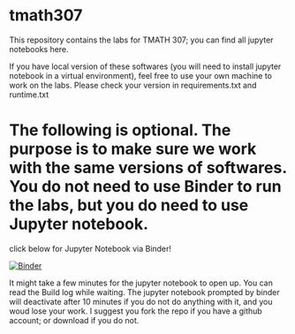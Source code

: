 # tmath307
This repository contains the labs for TMATH 307; you can find all jupyter notebooks here. 

If you have local version of these softwares (you will need to install jupyter notebook in a virtual environment), feel free to use your own machine to work on the labs. Please check your version in requirements.txt and runtime.txt

# The following is optional. The purpose is to make sure we work with the same versions of softwares. You do not need to use Binder to run the labs, but you do need to use Jupyter notebook.

click below for Jupyter Notebook via Binder! 

[![Binder](https://mybinder.org/badge_logo.svg)](https://mybinder.org/v2/gh/yajuna/tmath307/master)

It might take a few minutes for the jupyter notebook to open up. You can read the Build log while waiting. The jupyter notebook prompted by binder will deactivate after 10 minutes if you do not do anything with it, and you woud lose your work. I suggest you fork the repo if you have a github account; or download if you do not. 
